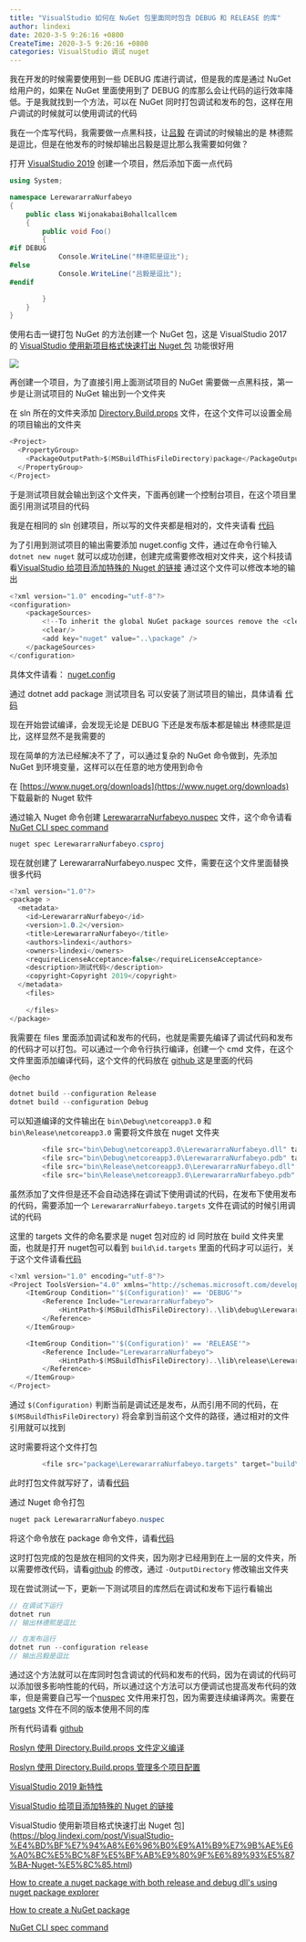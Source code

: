 ```yaml
---
title: "VisualStudio 如何在 NuGet 包里面同时包含 DEBUG 和 RELEASE 的库"
author: lindexi
date: 2020-3-5 9:26:16 +0800
CreateTime: 2020-3-5 9:26:16 +0800
categories: VisualStudio 调试 nuget
---
```


我在开发的时候需要使用到一些 DEBUG 库进行调试，但是我的库是通过 NuGet 给用户的，如果在 NuGet 里面使用到了 DEBUG 的库那么会让代码的运行效率降低。于是我就找到一个方法，可以在 NuGet 同时打包调试和发布的包，这样在用户调试的时候就可以使用调试的代码

<!--more-->


<!-- csdn -->

<!-- 标签：VisualStudio，调试,nuget -->

我在一个库写代码，我需要做一点黑科技，让[吕毅](https://blog.walterlv.com/) 在调试的时候输出的是 林德熙是逗比，但是在他发布的时候却输出吕毅是逗比那么我需要如何做？

打开 [VisualStudio 2019](https://blog.lindexi.com/post/VisualStudio-2019-%E6%96%B0%E7%89%B9%E6%80%A7.html) 创建一个项目，然后添加下面一点代码

```csharp
using System;

namespace LerewararraNurfabeyo
{
    public class WijonakabaiBohallcallcem
    {
        public void Foo()
        {
#if DEBUG
            Console.WriteLine("林德熙是逗比");
#else
            Console.WriteLine("吕毅是逗比");
#endif

        }
    }
}

```

使用右击一键打包 NuGet 的方法创建一个 NuGet 包，这是 VisualStudio 2017 的 [VisualStudio 使用新项目格式快速打出 Nuget 包](https://blog.lindexi.com/post/VisualStudio-%E4%BD%BF%E7%94%A8%E6%96%B0%E9%A1%B9%E7%9B%AE%E6%A0%BC%E5%BC%8F%E5%BF%AB%E9%80%9F%E6%89%93%E5%87%BA-Nuget-%E5%8C%85.html) 功能很好用

![](http://image.acmx.xyz/lindexi%2F2019415144444107)

再创建一个项目，为了直接引用上面测试项目的 NuGet 需要做一点黑科技，第一步是让测试项目的 NuGet 输出到一个文件夹

在 sln 所在的文件夹添加 [Directory.Build.props](https://blog.lindexi.com/post/Roslyn-%E4%BD%BF%E7%94%A8-Directory.Build.props-%E6%96%87%E4%BB%B6%E5%AE%9A%E4%B9%89%E7%BC%96%E8%AF%91.html) 文件，在这个文件可以设置全局的项目输出的文件夹

```csharp
<Project>
  <PropertyGroup>
    <PackageOutputPath>$(MSBuildThisFileDirectory)package</PackageOutputPath>
  </PropertyGroup>
</Project>
```

于是测试项目就会输出到这个文件夹，下面再创建一个控制台项目，在这个项目里面引用测试项目的代码

我是在相同的 sln 创建项目，所以写的文件夹都是相对的，文件夹请看 [代码](https://github.com/lindexi/lindexi_gd/tree/09626aa29c65d8efb00e71797e3b4e6b88c19eff/LerewararraNurfabeyo )

为了引用到测试项目的输出需要添加 nuget.config 文件，通过在命令行输入 `dotnet new nuget` 就可以成功创建，创建完成需要修改相对文件夹，这个科技请看[VisualStudio 给项目添加特殊的 Nuget 的链接](https://blog.lindexi.com/post/VisualStudio-%E7%BB%99%E9%A1%B9%E7%9B%AE%E6%B7%BB%E5%8A%A0%E7%89%B9%E6%AE%8A%E7%9A%84-Nuget-%E7%9A%84%E9%93%BE%E6%8E%A5.html) 通过这个文件可以修改本地的输出

```csharp
<?xml version="1.0" encoding="utf-8"?>
<configuration>
    <packageSources>
        <!--To inherit the global NuGet package sources remove the <clear/> line below -->
        <clear/>
        <add key="nuget" value="..\package" />
    </packageSources>
</configuration>

```

具体文件请看： [nuget.config](https://github.com/lindexi/lindexi_gd/blob/09626aa29c65d8efb00e71797e3b4e6b88c19eff/LerewararraNurfabeyo/WhawlalljeaceahearlurKudaiheko/nuget.config )

通过 dotnet add package 测试项目名 可以安装了测试项目的输出，具体请看 [代码](https://github.com/lindexi/lindexi_gd/blob/09626aa29c65d8efb00e71797e3b4e6b88c19eff/LerewararraNurfabeyo/WhawlalljeaceahearlurKudaiheko/WhawlalljeaceahearlurKudaiheko.csproj )

现在开始尝试编译，会发现无论是 DEBUG 下还是发布版本都是输出 林德熙是逗比，这样显然不是我需要的

现在简单的方法已经解决不了了，可以通过复杂的 NuGet 命令做到，先添加 NuGet 到环境变量，这样可以在任意的地方使用到命令

在 [https://www.nuget.org/downloads](https://www.nuget.org/downloads) 下载最新的 Nuget 软件

通过输入 Nuget 命令创建 [LerewararraNurfabeyo.nuspec](https://github.com/lindexi/lindexi_gd/blob/09626aa29c65d8efb00e71797e3b4e6b88c19eff/LerewararraNurfabeyo/LerewararraNurfabeyo/LerewararraNurfabeyo.nuspec) 文件，这个命令请看[NuGet CLI spec command](https://docs.microsoft.com/en-us/nuget/tools/cli-ref-spec?wt.mc_id=MVP )

```csharp
nuget spec LerewararraNurfabeyo.csproj
```

现在就创建了 LerewararraNurfabeyo.nuspec 文件，需要在这个文件里面替换很多代码

```csharp
<?xml version="1.0"?>
<package >
  <metadata>
    <id>LerewararraNurfabeyo</id>
    <version>1.0.2</version>
    <title>LerewararraNurfabeyo</title>
    <authors>lindexi</authors>
    <owners>lindexi</owners>
    <requireLicenseAcceptance>false</requireLicenseAcceptance>
    <description>测试代码</description>
    <copyright>Copyright 2019</copyright>
  </metadata>
    <files>
        
    </files>
</package>
```

我需要在 files 里面添加调试和发布的代码，也就是需要先编译了调试代码和发布的代码才可以打包。可以通过一个命令行执行编译，创建一个 cmd 文件，在这个文件里面添加编译代码，这个文件的代码放在 [github ](https://github.com/lindexi/lindexi_gd/blob/09626aa29c65d8efb00e71797e3b4e6b88c19eff/LerewararraNurfabeyo/LerewararraNurfabeyo/package.cmd) 这是里面的代码 

```csharp
@echo

dotnet build --configuration Release
dotnet build --configuration Debug
```

可以知道编译的文件输出在 `bin\Debug\netcoreapp3.0` 和 `bin\Release\netcoreapp3.0` 需要将文件放在 nuget 文件夹

```csharp
        <file src="bin\Debug\netcoreapp3.0\LerewararraNurfabeyo.dll" target="lib\debug\LerewararraNurfabeyo.dll" />
        <file src="bin\Debug\netcoreapp3.0\LerewararraNurfabeyo.pdb" target="lib\debug\LerewararraNurfabeyo.pdb" />
        <file src="bin\Release\netcoreapp3.0\LerewararraNurfabeyo.dll" target="lib\release\LerewararraNurfabeyo.dll" />
        <file src="bin\Release\netcoreapp3.0\LerewararraNurfabeyo.pdb" target="lib\release\LerewararraNurfabeyo.pdb" />
```

虽然添加了文件但是还不会自动选择在调试下使用调试的代码，在发布下使用发布的代码，需要添加一个 `LerewararraNurfabeyo.targets` 文件在调试的时候引用调试的代码

这里的 targets 文件的命名要求是 nuget 包对应的 id 同时放在 build 文件夹里面，也就是打开 nuget包可以看到 `build\id.targets` 里面的代码才可以运行，关于这个文件请看[代码](https://github.com/lindexi/lindexi_gd/blob/09626aa29c65d8efb00e71797e3b4e6b88c19eff/LerewararraNurfabeyo/LerewararraNurfabeyo/package/LerewararraNurfabeyo.targets)

```csharp
<?xml version="1.0" encoding="utf-8"?>
<Project ToolsVersion="4.0" xmlns="http://schemas.microsoft.com/developer/msbuild/2003">
    <ItemGroup Condition="'$(Configuration)' == 'DEBUG'">
        <Reference Include="LerewararraNurfabeyo">
            <HintPath>$(MSBuildThisFileDirectory)..\lib\debug\LerewararraNurfabeyo.dll</HintPath>
        </Reference>
    </ItemGroup>

    <ItemGroup Condition="'$(Configuration)' == 'RELEASE'">
        <Reference Include="LerewararraNurfabeyo">
            <HintPath>$(MSBuildThisFileDirectory)..\lib\release\LerewararraNurfabeyo.dll</HintPath>
        </Reference>
    </ItemGroup>
</Project>
```

通过 `$(Configuration)` 判断当前是调试还是发布，从而引用不同的代码，在 `$(MSBuildThisFileDirectory)` 将会拿到当前这个文件的路径，通过相对的文件引用就可以找到

这时需要将这个文件打包

```csharp
        <file src="package\LerewararraNurfabeyo.targets" target="build\LerewararraNurfabeyo.targets" />

```

此时打包文件就写好了，请看[代码](https://github.com/lindexi/lindexi_gd/blob/09626aa29c65d8efb00e71797e3b4e6b88c19eff/LerewararraNurfabeyo/LerewararraNurfabeyo/LerewararraNurfabeyo.nuspec)

通过 Nuget 命令打包

```csharp
nuget pack LerewararraNurfabeyo.nuspec
```

将这个命令放在 package 命令文件，请看[代码](https://github.com/lindexi/lindexi_gd/blob/09626aa29c65d8efb00e71797e3b4e6b88c19eff/LerewararraNurfabeyo/LerewararraNurfabeyo/package.cmd)

这时打包完成的包是放在相同的文件夹，因为刚才已经用到在上一层的文件夹，所以需要修改代码，请看[github](https://github.com/lindexi/lindexi_gd/commit/b82cc79d39c1238c68b2426e41b790b61344e7f7) 的修改，通过 `-OutputDirectory` 修改输出文件夹

现在尝试测试一下，更新一下测试项目的库然后在调试和发布下运行看输出

```csharp
// 在调试下运行
dotnet run 
// 输出林德熙是逗比

// 在发布运行
dotnet run --configuration release
// 输出吕毅是逗比
```

通过这个方法就可以在库同时包含调试的代码和发布的代码，因为在调试的代码可以添加很多影响性能的代码，所以通过这个方法可以方便调试也提高发布代码的效率，但是需要自己写一个[nuspec](https://github.com/lindexi/lindexi_gd/blob/b82cc79d39c1238c68b2426e41b790b61344e7f7/LerewararraNurfabeyo/LerewararraNurfabeyo/LerewararraNurfabeyo.nuspec ) 文件用来打包，因为需要连续编译两次。需要在 [targets](https://github.com/lindexi/lindexi_gd/blob/b82cc79d39c1238c68b2426e41b790b61344e7f7/LerewararraNurfabeyo/LerewararraNurfabeyo/package/LerewararraNurfabeyo.targets ) 文件在不同的版本使用不同的库

所有代码请看 [github](https://github.com/lindexi/lindexi_gd/tree/09626aa29c65d8efb00e71797e3b4e6b88c19eff/LerewararraNurfabeyo )

[Roslyn 使用 Directory.Build.props 文件定义编译](https://blog.lindexi.com/post/Roslyn-%E4%BD%BF%E7%94%A8-Directory.Build.props-%E6%96%87%E4%BB%B6%E5%AE%9A%E4%B9%89%E7%BC%96%E8%AF%91.html)

[Roslyn 使用 Directory.Build.props 管理多个项目配置](https://blog.lindexi.com/post/Roslyn-%E4%BD%BF%E7%94%A8-Directory.Build.props-%E7%AE%A1%E7%90%86%E5%A4%9A%E4%B8%AA%E9%A1%B9%E7%9B%AE%E9%85%8D%E7%BD%AE.html)

[VisualStudio 2019 新特性](https://blog.lindexi.com/post/VisualStudio-2019-%E6%96%B0%E7%89%B9%E6%80%A7.html)

[VisualStudio 给项目添加特殊的 Nuget 的链接](https://blog.lindexi.com/post/VisualStudio-%E7%BB%99%E9%A1%B9%E7%9B%AE%E6%B7%BB%E5%8A%A0%E7%89%B9%E6%AE%8A%E7%9A%84-Nuget-%E7%9A%84%E9%93%BE%E6%8E%A5.html)

VisualStudio 使用新项目格式快速打出 Nuget 包](https://blog.lindexi.com/post/VisualStudio-%E4%BD%BF%E7%94%A8%E6%96%B0%E9%A1%B9%E7%9B%AE%E6%A0%BC%E5%BC%8F%E5%BF%AB%E9%80%9F%E6%89%93%E5%87%BA-Nuget-%E5%8C%85.html)

[How to create a nuget package with both release and debug dll's using nuget package explorer](https://stackoverflow.com/a/37676225/6116637)

[How to create a NuGet package](https://docs.microsoft.com/en-us/nuget/create-packages/creating-a-package?wt.mc_id=MVP )

[NuGet CLI spec command](https://docs.microsoft.com/en-us/nuget/tools/cli-ref-spec?wt.mc_id=MVP )

